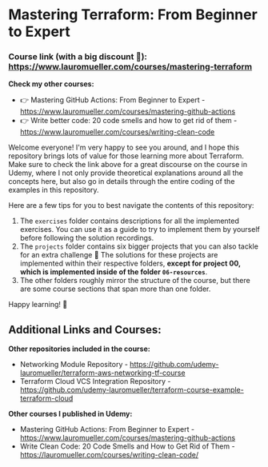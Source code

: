 # Mastering Terraform: From Beginner to Expert

### Course link (with a big discount 🙂): https://www.lauromueller.com/courses/mastering-terraform

**Check my other courses:** 

- 👉 Mastering GitHub Actions: From Beginner to Expert - https://www.lauromueller.com/courses/mastering-github-actions
- 👉 Write better code: 20 code smells and how to get rid of them -  https://www.lauromueller.com/courses/writing-clean-code

Welcome everyone! I'm very happy to see you around, and I hope this repository brings lots of value for those learning more about Terraform. Make sure to check the link above for a great discourse on the course in Udemy, where I not only provide theoretical explanations around all the concepts here, but also go in details through the entire coding of the examples in this repository.

Here are a few tips for you to best navigate the contents of this repository:
1. The `exercises` folder contains descriptions for all the implemented exercises. You can use it as a guide to try to implement them by yourself before following the solution recordings.
2. The `projects` folder contains six bigger projects that you can also tackle for an extra challenge 🙂 The solutions for these projects are implemented within their respective folders, **except for project 00, which is implemented inside of the folder `06-resources`**.
3. The other folders roughly mirror the structure of the course, but there are some course sections that span more than one folder.

Happy learning! 🚀

## Additional Links and Courses:

**Other repositories included in the course:**
* Networking Module Repository - https://github.com/udemy-lauromueller/terraform-aws-networking-tf-course
* Terraform Cloud VCS Integration Repository - https://github.com/udemy-lauromueller/terraform-course-example-terraform-cloud

**Other courses I published in Udemy:**
* Mastering GitHub Actions: From Beginner to Expert - https://www.lauromueller.com/courses/mastering-github-actions
* Write Clean Code: 20 Code Smells and How to Get Rid of Them - https://lauromueller.com/courses/writing-clean-code/
